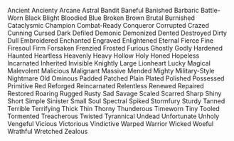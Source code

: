 Ancient
Ancienty
Arcane
Astral
Bandit
Baneful
Banished
Barbaric
Battle-Worn
Black
Blight
Bloodied
Blue
Broken
Brown
Brutal
Burnished
Cataclysmic
Champion
Combat-Ready
Conqueror
Corrupted
Crazed
Cunning
Cursed
Dark
Defiled
Demonic
Demonized
Dented
Destroyed
Dirty
Dull
Embroidered
Enchanted
Engraved
Enlightened
Eternal
Fierce
Fine
Firesoul
Firm
Forsaken
Frenzied
Frosted
Furious
Ghostly
Godly
Hardened
Haunted
Heartless
Heavenly
Heavy
Hollow
Holy
Honed
Hopeless
Incarnated
Inherited
Invisible
Knightly
Large
Lionheart
Lucky
Magical
Malevolent
Malicious
Malignant
Massive
Mended
Mighty
Military-Style
Nightmare
Old
Ominous
Padded
Patched
Plain
Plated
Polished
Possessed
Primitive
Red
Reforged
Reincarnated
Relentless
Renewed
Repaired
Restored
Roaring
Rugged
Rusty
Sad
Savage
Scaled
Scarred
Sharp
Shiny
Short
Simple
Sinister
Small
Soul
Spectral
Spiked
Stormfury
Sturdy
Tanned
Terrible
Terrifying
Thick
Thin
Thorny
Thunderous
Timeworn
Tiny
Tooled
Tormented
Treacherous
Twisted
Tyrannical
Undead
Unfortunate
Unholy
Vengeful
Vicious
Victorious
Vindictive
Warped
Warrior
Wicked
Woeful
Wrathful
Wretched
Zealous
